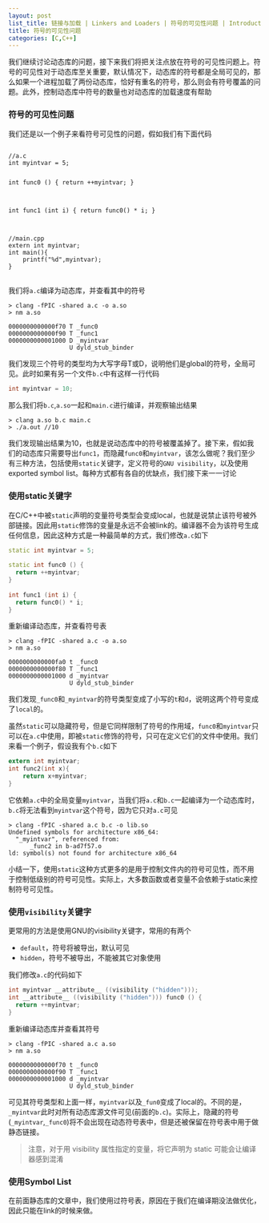 ```yaml
---
layout: post
list_title: 链接与加载 | Linkers and Loaders | 符号的可见性问题 | Introduction to Symbol visibility
title: 符号的可见性问题
categories: [C,C++]
---
```


我们继续讨论动态库的问题，接下来我们将把关注点放在符号的可见性问题上。符号的可见性对于动态库至关重要，默认情况下，动态库的符号都是全局可见的，那么如果一个进程加载了两份动态库，恰好有重名的符号，那么则会有符号覆盖的问题。此外，控制动态库中符号的数量也对动态库的加载速度有帮助

### 符号的可见性问题

我们还是以一个例子来看符号可见性的问题，假如我们有下面代码

<div class="highlight md-flex-h md-margin-bottom-24">
<div>
<pre class="highlight language-cpp md-no-padding-v md-height-full">
<code class="language-cpp">
//a.c
int myintvar = 5;
 
int func0 () {
  return ++myintvar;
}
 
int func1 (int i) {
  return func0() * i;
}
</code>
</pre>
</div>
<div class="md-margin-left-12">
<pre class="highlight language-cpp md-no-padding-v md-height-full">
<code class="language-cpp">
//main.cpp
extern int myintvar;
int main(){
    printf("%d",myintvar); 
}
</code>
</pre>
</div>
</div>

我们将`a.c`编译为动态库，并查看其中的符号

```shell
> clang -fPIC -shared a.c -o a.so
> nm a.so

0000000000000f70 T _func0
0000000000000f90 T _func1
0000000000001000 D _myintvar
                 U dyld_stub_binder
```

我们发现三个符号的类型均为大写字母T或D，说明他们是global的符号，全局可见。此时如果有另一个文件`b.c`中有这样一行代码

```c
int myintvar = 10;
```
那么我们将`b.c`,`a.so`一起和`main.c`进行编译，并观察输出结果

```shell
> clang a.so b.c main.c
> ./a.out //10
```
我们发现输出结果为10，也就是说动态库中的符号被覆盖掉了。接下来，假如我们的动态库只需要导出`func1`，而隐藏`func0`和`myintvar`，该怎么做呢？我们至少有三种方法，包括使用`static`关键字，定义符号的`GNU visibility`，以及使用exported symbol list。每种方式都有各自的优缺点，我们接下来一一讨论

### 使用static关键字

在C/C++中被`static`声明的变量符号类型会变成local，也就是说禁止该符号被外部链接。因此用`static`修饰的变量是永远不会被link的。编译器不会为该符号生成任何信息，因此这种方式是一种最简单的方式，我们修改`a.c`如下

```cpp
static int myintvar = 5;
 
static int func0 () {
  return ++myintvar;
}
 
int func1 (int i) {
  return func0() * i;
}
```
重新编译动态库，并查看符号表

```shell
> clang -fPIC -shared a.c -o a.so
> nm a.so

0000000000000fa0 t _func0
0000000000000f80 T _func1
0000000000001000 d _myintvar
                 U dyld_stub_binder

```

我们发现`_func0`和`_myintvar`的符号类型变成了小写的`t`和`d`，说明这两个符号变成了`local`的。

虽然`static`可以隐藏符号，但是它同样限制了符号的作用域，`func0`和`myintvar`只可以在`a.c`中使用，即被`static`修饰的符号，只可在定义它们的文件中使用。我们来看一个例子，假设我有个`b.c`如下

```c
extern int myintvar;
int func2(int x){
    return x+myintvar;
}
```

它依赖`a.c`中的全局变量`myintvar`，当我们将`a.c`和`b.c`一起编译为一个动态库时，`b.c`将无法看到`myintvar`这个符号，因为它只对`a.c`可见

```shell
> clang -fPIC -shared a.c b.c -o lib.so
Undefined symbols for architecture x86_64:
  "_myintvar", referenced from:
      _func2 in b-ad7f57.o
ld: symbol(s) not found for architecture x86_64
```

小结一下，使用`static`这种方式更多的是用于控制文件内的符号可见性，而不用于控制低级别的符号可见性。实际上，大多数函数或者变量不会依赖于static来控制符号可见性。

### 使用`visibility`关键字

更常用的方法是使用GNU的visibility关键字，常用的有两个

- `default`，符号将被导出，默认可见
- `hidden`，符号不被导出，不能被其它对象使用

我们修改`a.c`的代码如下

```c
int myintvar __attribute__ ((visibility ("hidden")));
int __attribute__ ((visibility ("hidden"))) func0 () {
  return ++myintvar;
}
```
重新编译动态库并查看其符号

```shell
> clang -fPIC -shared a.c a.so
> nm a.so

0000000000000f70 t _func0
0000000000000f90 T _func1
0000000000001000 d _myintvar
                 U dyld_stub_binder
```
可见其符号类型和上面一样，`myintvar`以及`_fun0`变成了local的。不同的是，`_myintvar`此时对所有动态库源文件可见(前面的`b.c`)。实际上，隐藏的符号(`_myintvar`,`_func0`)将不会出现在动态符号表中，但是还被保留在符号表中用于做静态链接。

> 注意，对于用 visibility 属性指定的变量，将它声明为 static 可能会让编译器感到混淆

### 使用Symbol List

在前面静态库的文章中，我们使用过符号表，原因在于我们在编译期没法做优化，因此只能在link的时候来做。